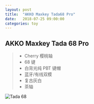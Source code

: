 ```yaml
---
layout: post
title:  "AKKO Maxkey Tada68 Pro"
date:   2018-07-25 09:00:00
categories: toy
---
```


## AKKO Maxkey Tada 68 Pro 
> - Cherry 樱桃轴 
> - 68 键
> - 白背光纯 PBT 键帽 
> - 蓝牙/有线双模 
> - 复古灰白 
> - 茶轴

![Tada 68](https://i.imgur.com/DolYSiN.jpg)
